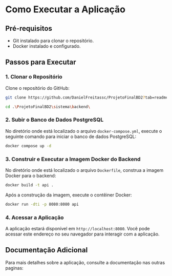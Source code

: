 


# Como Executar a Aplicação

## Pré-requisitos
- Git instalado para clonar o repositório.
- Docker instalado e configurado.

## Passos para Executar

### 1. Clonar o Repositório


Clone o repositório do GitHub:

```bash
git clone https://github.com/DanielFreitassc/ProjetoFinalBD2?tab=readme-ov-file
```

```bash
cd .\ProjetoFinalBD2\sistema\backend\
```

### 2. Subir o Banco de Dados PostgreSQL

No diretório onde está localizado o arquivo `docker-compose.yml`, execute o seguinte comando para iniciar o banco de dados PostgreSQL:

```bash
docker compose up -d
```

### 3. Construir e Executar a Imagem Docker do Backend

No diretório onde está localizado o arquivo `Dockerfile`, construa a imagem Docker para o backend:

```bash
docker build -t api .
```

Após a construção da imagem, execute o contêiner Docker:

```bash
docker run -dti -p 8080:8080 api
```

### 4. Acessar a Aplicação

A aplicação estará disponível em `http://localhost:8080`. Você pode acessar este endereço no seu navegador para interagir com a aplicação.

## Documentação Adicional

Para mais detalhes sobre a aplicação, consulte a documentação nas outras paginas:

